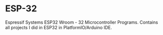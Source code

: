 # ESP-32
Espressif Systems ESP32 Wroom - 32 Microcontroller Programs.
Contains all projects I did in ESP32 in PlatformIO/Arduino IDE.
